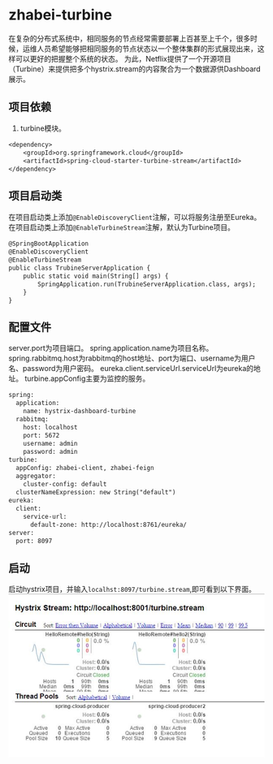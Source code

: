 # zhabei-turbine
在复杂的分布式系统中，相同服务的节点经常需要部署上百甚至上千个，很多时候，运维人员希望能够把相同服务的节点状态以一个整体集群的形式展现出来，这样可以更好的把握整个系统的状态。 为此，Netflix提供了一个开源项目（Turbine）来提供把多个hystrix.stream的内容聚合为一个数据源供Dashboard展示。

## 项目依赖
1. turbine模块。
```
<dependency>
    <groupId>org.springframework.cloud</groupId>
    <artifactId>spring-cloud-starter-turbine-stream</artifactId>
</dependency>
```

## 项目启动类
在项目启动类上添加`@EnableDiscoveryClient`注解，可以将服务注册至Eureka。  
在项目启动类上添加`@EnableTurbineStream`注解，默认为Turbine项目。  
```
@SpringBootApplication
@EnableDiscoveryClient
@EnableTurbineStream
public class TrubineServerApplication {
    public static void main(String[] args) {
        SpringApplication.run(TrubineServerApplication.class, args);
    }
}
```


## 配置文件
server.port为项目端口。
spring.application.name为项目名称。
spring.rabbitmq.host为rabbitmq的host地址、port为端口、username为用户名、password为用户密码。
eureka.client.serviceUrl.serviceUrl为eureka的地址。
turbine.appConfig主要为监控的服务。
```
spring:
  application:
    name: hystrix-dashboard-turbine
  rabbitmq:
    host: localhost
    port: 5672
    username: admin
    password: admin
turbine:
  appConfig: zhabei-client, zhabei-feign
  aggregator:
    cluster-config: default
  clusterNameExpression: new String("default")
eureka:
  client:
    service-url:
      default-zone: http://localhost:8761/eureka/
server:
  port: 8097
```

## 启动
启动hystrix项目，并输入`localhst:8097/turbine.stream`,即可看到以下界面。  
![avatar](turbine.jpg)
